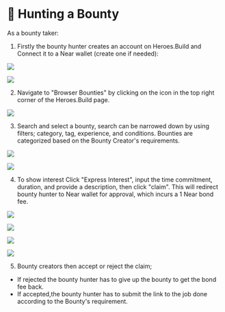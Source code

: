 # 🏹 Hunting a Bounty

As a bounty taker:

1. Firstly the bounty hunter creates an account on Heroes.Build and Connect it to a Near wallet (create one if needed):

![](https://lh7-us.googleusercontent.com/FprjqEOQz1rqPizEDlBpR359O6XQN2\_JLwbb1w\_-eAUlPwr\_WUZlVMCahJp61tpNUBXYqrx--\_NEv\_-ABd95Dy1vwaNMe4\_Xhq-x4pD6NRRg6Uck7LsP4kiF6kvmCbtKtLX0WhPh9djTr4MZ)

![](https://lh7-us.googleusercontent.com/FUQcZy62LoWkkFlbzwsiH1pJEVHju1ErMUwYAA8yDVq\_qy0rE4SbkRF9-UPp6NAbULsEw-dx9G\_Mpg7F5zsGM3yAKovnHqjeCQWOq30\_FEDe1rUWEkzR5Veu-NNog0hBUYCJ8ZvDhhNhim\_N)

2. Navigate to "Browser Bounties" by clicking on the icon in the top right corner of the Heroes.Build page.

![](https://lh7-us.googleusercontent.com/UmcZT49O\_nW4zRF7yx6EBaxRgPIEyZXbASC9vRIxe\_8wieu9jl7xrEtJ5evJvweyXlVjDoJLZV2a8L\_0\_ukE7BpDXQkFcLDdeqeiAsQznM9ZdgJDrhaviPGQ5F01-OFkZ8FjLwAmILI7wa2z)

3. Search and select a bounty, search can be narrowed down by using filters; category, tag, experience, and conditions. Bounties are categorized based on the Bounty Creator's requirements.

![](https://lh7-us.googleusercontent.com/dhvLTUeKr8jlvfsjqsbSE\_KE9ypJHiALFLnqXQP86CE1zT-IuNptEkUqZhHt9q-rddKkY2OkuQCIEVqgTCcKPhYdufIVZfwD51q6fRulAEI\_t3BViq30QQuf57IrxCyABqGRi8NW1B6CYPNY)

![](https://lh7-us.googleusercontent.com/Pc3ZFKIADZ916m1XFmSOfYDr\_3L3hCwEhSXyLwD638GTbJeE99wd7N-5ToxcBQwnBzxdhikAUq6BQhsyIT7E\_F\_5q31QqzMO6Kn2CarIHmIsKH9RsEHFYfXNjMgS4I6r0T6yywLNbHiPfDVT)

4. To show interest Click "Express Interest", input the time commitment, duration, and provide a description, then click "claim". This will redirect bounty hunter to Near wallet for approval, which incurs a 1 Near bond fee.

![](https://lh7-us.googleusercontent.com/f3pNdglCcnGvSMcjmEWXJq9SxpDT6XgqNWrmAvJg9-sRP7Dw4OfxvNwB2kd1FrDZWdzLvoaKo1v3DAUcFggeD1tH\_Rs2B81byYIdCQlWereB9BQmlkCvhjLwOEOZMXe4YfbEAF4orh4vWc9I)

![](https://lh7-us.googleusercontent.com/cAkOSNz-MhCi3TYdIDanMKWVGYRuam8RJMuXN\_2zUHlM2P0qcUT9xf457LEsbpxF6BCZGzPNzqPyODZfVmG7aBvZ2ZiuliezQ61g3bEFCvZsYyomXHPI9uYlSTR2lZWaULD8ftO\_4SfQ5aOk)

![](https://lh7-us.googleusercontent.com/QvGHQ28v0PZPuMmApRPLMNWwTvTP41JrnuM1jptwTD2e5RV8qc5HpeczOYfKF\_1Bxi-iRW77s2Qfxna1eujcatGWQaqM1gCPn7O7wl3e\_SgEp6YdSbE2CDBhF\_tR98LSOsA9r6oFHa7nqAoh)

![](https://lh7-us.googleusercontent.com/\_6QaSYuhmMVvKbvFj8ZDBU70sa6p0kwfvS1Wy8RjnJDjpQOM6q101i\_adTNsw8LzVLF8h0W23XLcy26HISwUAWZ5dPbusOtP2X7jhQd-GkFI6UIWpAiOvN5SbGPMzyGz0R86WHWl1HKsTX50)

5. Bounty creators then accept or reject the claim;

* If rejected the bounty hunter has to give up the bounty to get the bond fee back.
* If accepted,the bounty hunter has to submit the link to the job done according to the Bounty's requirement.

​

